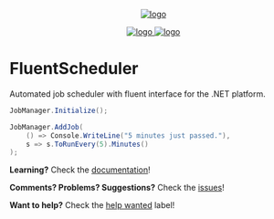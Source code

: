<p align="center">
    <a href="#fluentscheduler">
        <img alt="logo" src="https://raw.githubusercontent.com/fluentscheduler/FluentScheduler/version-6/Logo/logo-200x200.png">
    </a>
</p>

<p align="center">
    <a href="https://ci.appveyor.com/project/TallesL/fluentscheduler">
        <img alt="logo" src="https://ci.appveyor.com/api/projects/status/github/fluentscheduler/fluentscheduler?svg=true">
    </a>
    <a href="https://www.nuget.org/packages/FluentScheduler">
        <img alt="logo" src="https://badge.fury.io/nu/fluentscheduler.svg">
    </a>
</p>

# FluentScheduler

Automated job scheduler with fluent interface for the .NET platform.

```cs
JobManager.Initialize();

JobManager.AddJob(
    () => Console.WriteLine("5 minutes just passed."),
    s => s.ToRunEvery(5).Minutes()
);
```

**Learning?**
Check the [documentation]!

**Comments? Problems? Suggestions?**
Check the [issues]!

**Want to help?**
Check the [help wanted] label!

[master branch]: https://github.com/fluentscheduler/FluentScheduler
[documentation]: http://fluentscheduler.github.io
[issues]:        https://github.com/fluentscheduler/FluentScheduler/issues
[help wanted]:   https://github.com/fluentscheduler/FluentScheduler/labels/help%20wanted
